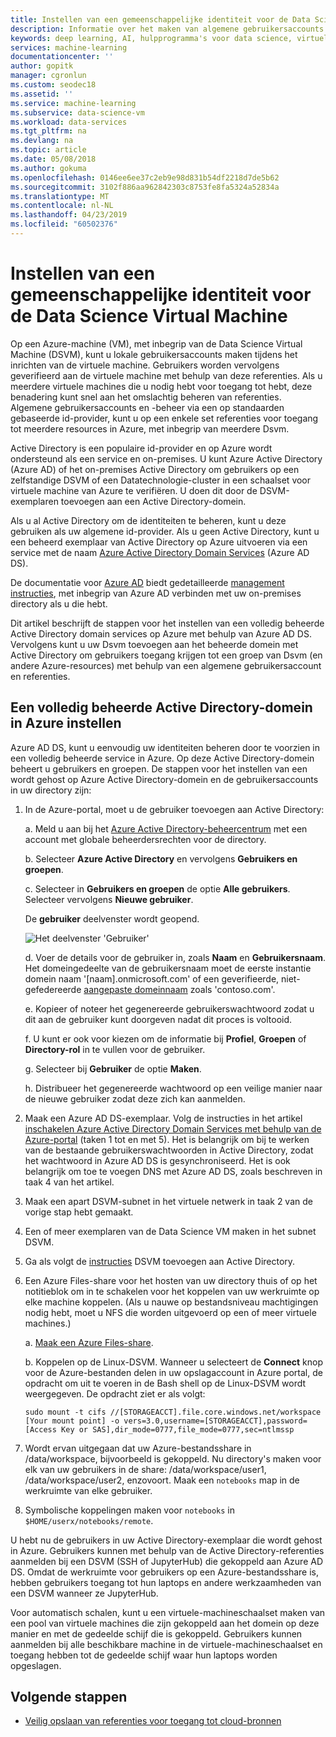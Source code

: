 ```yaml
---
title: Instellen van een gemeenschappelijke identiteit voor de Data Science Virtual Machine - Azure | Microsoft Docs
description: Informatie over het maken van algemene gebruikersaccounts die kunnen worden gebruikt voor meerdere virtuele Machines voor Datatechnologie. U kunt Azure Active Directory of een on-premises Active Directory gebruiken voor verificatie van gebruikers aan de Data Science Virtual Machine.
keywords: deep learning, AI, hulpprogramma's voor data science, virtuele machine voor datatechnologie, georuimtelijke analyses, team data science process
services: machine-learning
documentationcenter: ''
author: gopitk
manager: cgronlun
ms.custom: seodec18
ms.assetid: ''
ms.service: machine-learning
ms.subservice: data-science-vm
ms.workload: data-services
ms.tgt_pltfrm: na
ms.devlang: na
ms.topic: article
ms.date: 05/08/2018
ms.author: gokuma
ms.openlocfilehash: 0146ee6ee37c2eb9e98d831b54df2218d7de5b62
ms.sourcegitcommit: 3102f886aa962842303c8753fe8fa5324a52834a
ms.translationtype: MT
ms.contentlocale: nl-NL
ms.lasthandoff: 04/23/2019
ms.locfileid: "60502376"
---
```

# <a name="set-up-a-common-identity-on-the-data-science-virtual-machine"></a>Instellen van een gemeenschappelijke identiteit voor de Data Science Virtual Machine

Op een Azure-machine (VM), met inbegrip van de Data Science Virtual Machine (DSVM), kunt u lokale gebruikersaccounts maken tijdens het inrichten van de virtuele machine. Gebruikers worden vervolgens geverifieerd aan de virtuele machine met behulp van deze referenties. Als u meerdere virtuele machines die u nodig hebt voor toegang tot hebt, deze benadering kunt snel aan het omslachtig beheren van referenties. Algemene gebruikersaccounts en -beheer via een op standaarden gebaseerde id-provider, kunt u op een enkele set referenties voor toegang tot meerdere resources in Azure, met inbegrip van meerdere Dsvm. 

Active Directory is een populaire id-provider en op Azure wordt ondersteund als een service en on-premises. U kunt Azure Active Directory (Azure AD) of het on-premises Active Directory om gebruikers op een zelfstandige DSVM of een Datatechnologie-cluster in een schaalset voor virtuele machine van Azure te verifiëren. U doen dit door de DSVM-exemplaren toevoegen aan een Active Directory-domein. 

Als u al Active Directory om de identiteiten te beheren, kunt u deze gebruiken als uw algemene id-provider. Als u geen Active Directory, kunt u een beheerd exemplaar van Active Directory op Azure uitvoeren via een service met de naam [Azure Active Directory Domain Services](https://docs.microsoft.com/azure/active-directory-domain-services/) (Azure AD DS). 

De documentatie voor [Azure AD](https://docs.microsoft.com/azure/active-directory/) biedt gedetailleerde [management instructies](https://docs.microsoft.com/azure/active-directory/choose-hybrid-identity-solution), met inbegrip van Azure AD verbinden met uw on-premises directory als u die hebt. 

Dit artikel beschrijft de stappen voor het instellen van een volledig beheerde Active Directory domain services op Azure met behulp van Azure AD DS. Vervolgens kunt u uw Dsvm toevoegen aan het beheerde domein met Active Directory om gebruikers toegang krijgen tot een groep van Dsvm (en andere Azure-resources) met behulp van een algemene gebruikersaccount en referenties. 

## <a name="set-up-a-fully-managed-active-directory-domain-on-azure"></a>Een volledig beheerde Active Directory-domein in Azure instellen

Azure AD DS, kunt u eenvoudig uw identiteiten beheren door te voorzien in een volledig beheerde service in Azure. Op deze Active Directory-domein beheert u gebruikers en groepen. De stappen voor het instellen van een wordt gehost op Azure Active Directory-domein en de gebruikersaccounts in uw directory zijn:

1. In de Azure-portal, moet u de gebruiker toevoegen aan Active Directory: 

   a. Meld u aan bij het [Azure Active Directory-beheercentrum](https://aad.portal.azure.com) met een account met globale beheerdersrechten voor de directory.
    
   b. Selecteer **Azure Active Directory** en vervolgens **Gebruikers en groepen**.
    
   c. Selecteer in **Gebruikers en groepen** de optie **Alle gebruikers**. Selecteer vervolgens **Nieuwe gebruiker**.
   
      De **gebruiker** deelvenster wordt geopend.
      
      ![Het deelvenster 'Gebruiker'](./media/add-user.png)
    
   d. Voer de details voor de gebruiker in, zoals **Naam** en **Gebruikersnaam**. Het domeingedeelte van de gebruikersnaam moet de eerste instantie domein naam '[naam].onmicrosoft.com' of een geverifieerde, niet-gefedereerde [aangepaste domeinnaam](../../active-directory/add-custom-domain.md) zoals 'contoso.com'.
    
   e. Kopieer of noteer het gegenereerde gebruikerswachtwoord zodat u dit aan de gebruiker kunt doorgeven nadat dit proces is voltooid.
    
   f. U kunt er ook voor kiezen om de informatie bij **Profiel**, **Groepen** of **Directory-rol** in te vullen voor de gebruiker. 
    
   g. Selecteer bij **Gebruiker** de optie **Maken**.
    
   h. Distribueer het gegenereerde wachtwoord op een veilige manier naar de nieuwe gebruiker zodat deze zich kan aanmelden.

1. Maak een Azure AD DS-exemplaar. Volg de instructies in het artikel [inschakelen Azure Active Directory Domain Services met behulp van de Azure-portal](https://docs.microsoft.com/azure/active-directory-domain-services/active-directory-ds-getting-started) (taken 1 tot en met 5). Het is belangrijk om bij te werken van de bestaande gebruikerswachtwoorden in Active Directory, zodat het wachtwoord in Azure AD DS is gesynchroniseerd. Het is ook belangrijk om toe te voegen DNS met Azure AD DS, zoals beschreven in taak 4 van het artikel. 

1. Maak een apart DSVM-subnet in het virtuele netwerk in taak 2 van de vorige stap hebt gemaakt.
1. Een of meer exemplaren van de Data Science VM maken in het subnet DSVM. 
1. Ga als volgt de [instructies](https://docs.microsoft.com/azure/active-directory-domain-services/active-directory-ds-join-ubuntu-linux-vm ) DSVM toevoegen aan Active Directory. 
1. Een Azure Files-share voor het hosten van uw directory thuis of op het notitieblok om in te schakelen voor het koppelen van uw werkruimte op elke machine koppelen. (Als u nauwe op bestandsniveau machtigingen nodig hebt, moet u NFS die worden uitgevoerd op een of meer virtuele machines.)

   a. [Maak een Azure Files-share](../../storage/files/storage-how-to-create-file-share.md).
    
   b. Koppelen op de Linux-DSVM. Wanneer u selecteert de **Connect** knop voor de Azure-bestanden delen in uw opslagaccount in Azure portal, de opdracht om uit te voeren in de Bash shell op de Linux-DSVM wordt weergegeven. De opdracht ziet er als volgt:
   
   ```
   sudo mount -t cifs //[STORAGEACCT].file.core.windows.net/workspace [Your mount point] -o vers=3.0,username=[STORAGEACCT],password=[Access Key or SAS],dir_mode=0777,file_mode=0777,sec=ntlmssp
   ```
1. Wordt ervan uitgegaan dat uw Azure-bestandsshare in /data/workspace, bijvoorbeeld is gekoppeld. Nu directory's maken voor elk van uw gebruikers in de share: /data/workspace/user1, /data/workspace/user2, enzovoort. Maak een `notebooks` map in de werkruimte van elke gebruiker. 
1. Symbolische koppelingen maken voor `notebooks` in `$HOME/userx/notebooks/remote`.   

U hebt nu de gebruikers in uw Active Directory-exemplaar die wordt gehost in Azure. Gebruikers kunnen met behulp van de Active Directory-referenties aanmelden bij een DSVM (SSH of JupyterHub) die gekoppeld aan Azure AD DS. Omdat de werkruimte voor gebruikers op een Azure-bestandsshare is, hebben gebruikers toegang tot hun laptops en andere werkzaamheden van een DSVM wanneer ze JupyterHub. 

Voor automatisch schalen, kunt u een virtuele-machineschaalset maken van een pool van virtuele machines die zijn gekoppeld aan het domein op deze manier en met de gedeelde schijf die is gekoppeld. Gebruikers kunnen aanmelden bij alle beschikbare machine in de virtuele-machineschaalset en toegang hebben tot de gedeelde schijf waar hun laptops worden opgeslagen. 

## <a name="next-steps"></a>Volgende stappen

* [Veilig opslaan van referenties voor toegang tot cloud-bronnen](dsvm-secure-access-keys.md)



